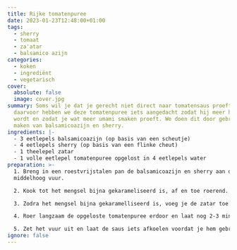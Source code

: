 ```yaml
---
title: Rijke tomatenpuree
date: 2023-01-23T12:48:00+01:00
tags:
  - sherry
  - tomaat
  - za'atar
  - balsamico azijn
categories:
  - koken
  - ingrediënt
  - vegetarisch
cover:
  absolute: false
  image: cover.jpg
summary: Soms wil je dat je gerecht niet direct naar tomatensaus proeft,
  daarvoor hebben we deze tomatenpuree iets aangedacht zodat hij meer hartig
  wordt en zodat je wat meer umami smaken proeft. We doen dit door gebruik te
  maken van balsamicoazijn en sherry.
ingredients: |-
  - 3 eetlepels balsamicoazijn (op basis van een scheutje)
  - 4 eetlepels sherry (op basis van een flinke cheut)
  - 1 theelepel zatar
  - 1 volle eetlepel tomatenpuree opgelost in 4 eetlepels water
preparation: >-
  1. Breng in een roestvrijstalen pan de balsamicoazijn en sherry aan de kook op
  middelhoog vuur.

  2. Kook tot het mengsel bijna gekarameliseerd is, af en toe roerend.

  3. Zodra het mengsel bijna gekaramelliseerd is, voeg je de zatar toe en blijf je 1-2 minuten roeren.

  4. Roer langzaam de opgeloste tomatenpuree erdoor en laat nog 2-3 minuten koken tot de saus dikker wordt en alle ingrediënten goed gemengd zijn.

  5. Zet het vuur uit en laat de saus iets afkoelen voordat je hem gebruikt of in een luchtdichte verpakking in de koelkast bewaart.
ignore: false
---
```

